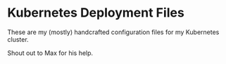 # Kubernetes Deployment Files

These are my (mostly) handcrafted configuration files for my Kubernetes cluster.

Shout out to Max for his help.